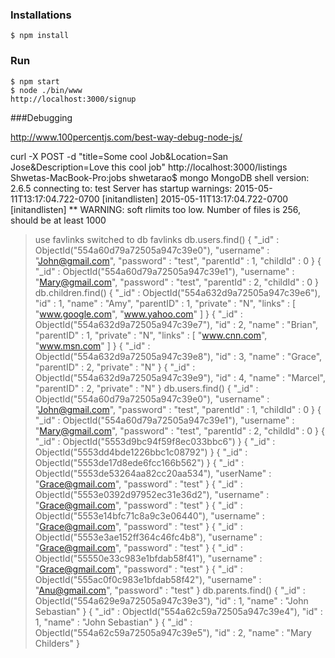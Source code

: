 ### Installations

```
$ npm install
```

### Run

```
$ npm start
$ node ./bin/www
http://localhost:3000/signup
```


###Debugging

http://www.100percentjs.com/best-way-debug-node-js/


curl -X POST -d "title=Some cool Job&Location=San Jose&Description=Love this cool job" http://localhost:3000/listings
Shwetas-MacBook-Pro:jobs shwetarao$ mongo
MongoDB shell version: 2.6.5
connecting to: test
Server has startup warnings: 
2015-05-11T13:17:04.722-0700 [initandlisten] 
2015-05-11T13:17:04.722-0700 [initandlisten] ** WARNING: soft rlimits too low. Number of files is 256, should be at least 1000
> use favlinks
switched to db favlinks
> db.users.find()
{ "_id" : ObjectId("554a60d79a72505a947c39e0"), "username" : "John@gmail.com", "password" : "test", "parentId" : 1, "childId" : 0 }
{ "_id" : ObjectId("554a60d79a72505a947c39e1"), "username" : "Mary@gmail.com", "password" : "test", "parentId" : 2, "childId" : 0 }
> db.children.find()
{ "_id" : ObjectId("554a632d9a72505a947c39e6"), "id" : 1, "name" : "Amy", "parentID" : 1, "private" : "N", "links" : [ "www.google.com", "www.yahoo.com" ] }
{ "_id" : ObjectId("554a632d9a72505a947c39e7"), "id" : 2, "name" : "Brian", "parentID" : 1, "private" : "N", "links" : [ "www.cnn.com", "www.msn.com" ] }
{ "_id" : ObjectId("554a632d9a72505a947c39e8"), "id" : 3, "name" : "Grace", "parentID" : 2, "private" : "N" }
{ "_id" : ObjectId("554a632d9a72505a947c39e9"), "id" : 4, "name" : "Marcel", "parentID" : 2, "private" : "N" }
> db.users.find()
{ "_id" : ObjectId("554a60d79a72505a947c39e0"), "username" : "John@gmail.com", "password" : "test", "parentId" : 1, "childId" : 0 }
{ "_id" : ObjectId("554a60d79a72505a947c39e1"), "username" : "Mary@gmail.com", "password" : "test", "parentId" : 2, "childId" : 0 }
{ "_id" : ObjectId("5553d9bc94f59f8ec033bbc6") }
{ "_id" : ObjectId("5553dd4bde1226bbc1c08792") }
{ "_id" : ObjectId("5553de17d8ede6fcc166b562") }
{ "_id" : ObjectId("5553de53264aa82cc20aa534"), "userName" : "Grace@gmail.com", "password" : "test" }
{ "_id" : ObjectId("5553e0392d97952ec31e36d2"), "username" : "Grace@gmail.com", "password" : "test" }
{ "_id" : ObjectId("5553e14bfc71c8a9c3e06440"), "username" : "Grace@gmail.com", "password" : "test" }
{ "_id" : ObjectId("5553e3ae152ff364c46fc4b8"), "username" : "Grace@gmail.com", "password" : "test" }
{ "_id" : ObjectId("55550e33c983e1bfdab58f41"), "username" : "Grace@gmail.com", "password" : "test" }
{ "_id" : ObjectId("555ac0f0c983e1bfdab58f42"), "username" : "Anu@gmail.com", "password" : "test" }
> db.parents.find()
{ "_id" : ObjectId("554a629e9a72505a947c39e3"), "id" : 1, "name" : "John Sebastian" }
{ "_id" : ObjectId("554a62c59a72505a947c39e4"), "id" : 1, "name" : "John Sebastian" }
{ "_id" : ObjectId("554a62c59a72505a947c39e5"), "id" : 2, "name" : "Mary Childers" }
> 

